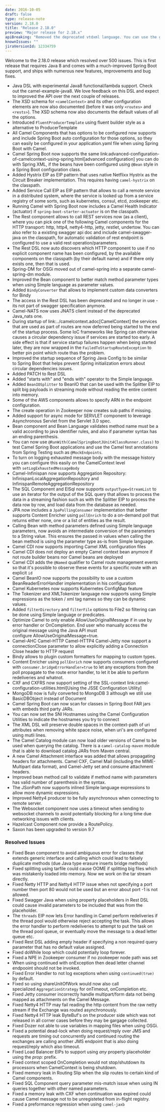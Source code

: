 ```yaml
---
date: 2016-10-05
draft: false 
type: release-note
version: 2.18.0
title: "Release 2.18.0"
preview: "Major release for 2.18.x"
apiBreaking: "Removed the deprecated vtdxml language. You can use the generic language (vtdxml) instead"
knownIssues: ""
jiraVersionId: 12334759
---
```


Welcome to the 2.18.0 release which resolved over 500 issues. This is
first release that requires Java 8 and comes with a much-improved Spring
Boot support, and ships with numerous new features, improvements and bug
fixes.

* Java DSL with experimental Java8 functional/lambda support. Check out
the camel-example-java8.
We love feedback on this DSL and expect to improved the API over the
next couple of releases.
* The XSD schema for `<camelContext>` and its other configuration elements
are now also documented (before it was only `<routes>` and `<rests>`). The
XSD schema now also documents the default values of all the options.
* Introduced `FluentProducerTemplate` using fluent builder style as a
alternative to ProducerTemplate
* All Camel Components that has options to be
configured now supports and include Spring
Boot auto configuration for those options, so they can easily be
configured in your application.yaml file when using Spring Boot with
Camel. 
* Camel Spring Boot now supports the
same link:advanced-configuration-of-camelcontext-using-spring.html[advanced
configuration] you can do with Spring XML, if the beans have been
configured using `@Bean` style in a Spring Boot configuration class.
* Added Hystrix EIP as EIP pattern that uses
native Netflixx Hystrix as the Circuit Breaker implementation. This
requires having `camel-hystrix` on the classpath.
* Added Service Call EIP as EIP pattern that
allows to call a remote service in a distributed system, where the
service is looked up from a service registry of some sorts, such as
kubernetes, consul, etcd, zookeeper etc.
* Running Camel with Spring Boot now includes a
Camel Health Indicator (actuator) if `spring-boot-starter-actuator` is
on the classpath.
* The Rest component allows to call REST services now
(as a client), where you can pick one of the following Camel components
for the HTTP transport: http, http4, netty4-http, jetty, restlet,
undertow. You can also refer to a existing swagger api doc and include
camel-swagger-java on the classpath, for automatic validation of rest
endpoint is configured to use a valid rest operation/parameters.
* The Rest DSL now auto discovers which HTTP component to use if no
explicit component name has been configured, by the available components
on the classpath (by their default name) and if there only exists one,
then that is used.
* Spring-DM for OSGi moved out of camel-spring into a separate
camel-spring-dm module. 
* Improved the Bean component to better match method
parameter types when using Simple language as
parameter values.
* Added `BindyConverter` that allows to implement custom data converters
for Bindy
* The access in the Rest DSL has been deprecated and
no longer in use - its not part of swagger specification anymore.
* Camel-NATS now uses JNATS client instead of the
deprecated Java_nats one.
* During startup of link:../camelcontext.adoc[CamelContext] the services
that are used as part of routes are now deferred being started to the
end of the startup process. Some IoC frameworks like Spring can
otherwise causes a circular dependency issue if services are started too
early. A side effect is that if service startup failures happen when
being started later, they are now wrapped in the
`FailedToStartupRouteException` to better pin point which route thas the
problem.
* Improved the startup sequence of Spring
Java Config to be similar to Spring Boot that
helps prevent Spring initialization errors about circular dependencies
issues.
* Added PATCH to Rest DSL
* Added "starts with" and "ends with" operator to the
Simple language.
* Added `BeanIOSplitter` to BeanIO that can be used
with the Splitter EIP to split big payloads in
streaming mode without reading the entire content into memory.
* Some of the AWS components allows to specify ARN in the
endpoint configuration. 
* The create operation in Zookeeper now creates sub
paths if missing.
* Added support for async mode for SERVLET component
to leverage Asynchronous Servlet from the Servlet 3.0 spec.
* Bean component and Bean
Language validates method name must be a valid according to java
identifier rules, and also if parameter syntax has an ending
parenthesis.
* You can now use `@RunWith(CamelSpringBootJUnit4ClassRunner.class)` to
test Camel Spring Boot applications and use the
Camel test annotations from Spring Testing
such as `@MockEndpoints`.
* To turn on logging exhausted message body with the message history you
can configure this easily on the CamelContext level
with `setLogExhaustedMessageBody`
* Camel-Infinispan now supports Aggregation
Repository: InfinispanLocalAggregationRepository and
InfinispanRemoteAggregationRepository
* The SQL Component and
ElSql now supports `outputType=StreamList` to use an
iterator for the output of the SQL query that allows to process the data
in a streaming fashion such as with the Splitter EIP
to process the data row by row, and load data from the database as
needed.
* JPA now includes a `JpaPollingConsumer` implementation
that better supports Content Enricher
using `pollEnrich` to do a on-demand poll that returns either none, one
or a list of entities as the result. 
* Calling Bean with method parameters defined
using Simple language parameters, now avoids an intermediate
conversion of the parameters to a String value. This ensures the passed
in values when calling the bean method is using the parameter type as-is
from Simple language.
* Camel CDI now supports importing Camel XML
configuration files
* Camel CDI does not deploy an empty Camel context bean
anymore if not route builder beans nor Camel beans are deployed
* Camel CDI adds the `@Named` qualifier to Camel route
management events so that it's possible to observe these events for a
specific route with an explicit `id`
* Camel BeanIO now supports the possibility to use a
custom BeanReaderErrorHandler implementation in his configuration
* Camel Kubernetes now supports Kubernetes
ConfigMap feature
* The Tokenizer
and XMLTokenizer language now supports using
Simple expressions as the token / xml tag names so
they can be dynamic values.
* Added `filterDirectory` and `filterFile` options
to File2 so filtering can be done
using Simple language or predicates. 
* Optimize Camel to only enable AllowUseOriginalMessage if in use by
error handler or OnCompletion. End user who
manually access the original message using the Java API must
configure AllowUseOriginalMessage=true.
* Camel-AHC
Camel-HTTP Camel-HTTP4 Camel-Jetty now
support a connectionClose parameter to allow explicitly adding a
Connection Close header to HTTP request
* Bindy allows to plugin custom formatters for mapping
to custom types.
* Content Enricher using `pollEnrich` now
supports consumers configured with `consumer.bridgeErrorHandler=true` to
let any exceptions from the poll propagate to the route error handler,
to let it be able to perform redeliveries and whatnot.
* CXF and CXFRS now support setting of
the SSL-context link:camel-configuration-utilities.html[Using the JSSE
Configuration Utility]
* MongoDB now is fully converted to MongoDB 3
although we still use BasicDBObject instead of Document
* Camel Spring Boot can now scan for classes in Spring Boot FAR jars
with embeds third party JARs.
* You can now set the SNI Hostnames using the
Camel Configuration Utilities
to indicate the hostnames you try to connect
* The XML DSL will preserve double spaces in the context-path of uri
attributes when removing white space noise, when uri's are configured
using mutli lines.
* The Camel Catalog module can now load older versions of Camel to be
used when querying the catalog. There is a `camel-catalog-maven` module
that is able to download catalog JARs from Maven central.
* A new Camel Attachment interface was added that allows propagating
headers for attachments. Camel CXF, Camel
Mail (including the MIME-Multipart data
format), and Camel-Jetty set and consume attachment
headers.
* Improved bean method call to validate if method name
with parameters has valid number of parenthesis in the syntax.
* The JSonPath now supports
inlined Simple language expressions to allow more
dynamic expressions.
* Improved Netty4 producer to be fully asynchronous when connecting to
remote server.
* The Websocket component now uses a timeout when
sending to websocket channels to avoid potentially blocking for a long
time due networking issues with clients.
* Hazelcast Component now provide
a RoutePolicy.
* Saxon has been upgraded to version 9.7

### Resolved Issues

* Fixed Bean component to avoid ambiguous error for
classes that extends generic interface and calling which could lead to
falsely duplicate methods (due Java type erasure inserts bridge
methods) 
* Fixed splitting using tarfile could cause OOME if splitting big files
which was mistakenly loaded into memory. Now we work on the tar stream
directly.
* Fixed Netty HTTP
and Netty4 HTTP issue when not specifying a port
number then port 80 would not be used but an error about port -1 is not
allowed.
* Fixed Swagger Java when using property
placeholders in Rest DSL could cause invalid
parameters to be included that was from the placeholder.
* The `threads` EIP now lets Error
handling in Camel perform redeliveries if the thread pool would
otherwise reject accepting the task. This allows the error handler to
perform redeliveries to attempt to put the task on the thread pool
queue, or eventually move the message to a dead letter queue etc.
* Fixed Rest DSL adding empty header if specifying a
non required query parameter that has no default value assigned.
* Fixed doWhile loop which could potentially loop
forever.
* Fixed a NPE in Zookeeper consumer if no zookeeper
node path was set
* When using continued with onException then
dead letter channel endpooint should not be invoked.
* Fixed Error Handler to not log exceptions
when using `continued(true)` by default.
* Fixed so using shareUnitOfWork would now also call
specialized `AggregationStrategy` for onTimeout, onCompletion etc.
* Fixed Jetty consumer incorrectly handle
multipart/form data not being mapped as attachments on the Camel
Message.
* Fixed Netty4 HTTP may fail reading the http
content from the raw netty stream if the Exchange was routed
asynchronously.
* Fixed Netty4 HTTP leak ByteBuf's on the
producer side which was not released in all corner cases before they may
be gargage collected. 
* Fixed Dozer not able to use variables in mapping
files when using OSGi.
* Fixed a potential dead-lock when doing request/reply
over JMS and requests are timing out concurrently and
continued routing the exchanges are calling another JMS
endpoint that is also doing request/reply which also timeout. 
* Fixed Load Balancer EIPs to support
using _any_ property placeholder
using the *prop:* prefix.
* Fixed context scoped OnCompletion would not
stop/shutdown its processors when CamelContext is being shutdown. 
* Fixed memory leak in Routing Slip when the
slip routes to certain kind of Camel components.
* Fixed SQL Component query parameter mis-match
issue when using IN queries together with other named parameters.
* Fixed a memory leak with CXF when continuation was
expired could cause Camel message not to be unregisteted from in-flight
registry.
* Fixed a preformance regression when using `camel-jaxb`

